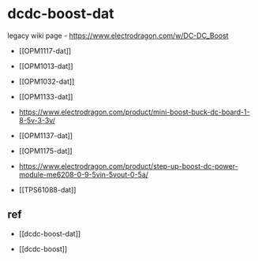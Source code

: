 
# dcdc-boost-dat 

legacy wiki page - https://www.electrodragon.com/w/DC-DC_Boost


- [[OPM1117-dat]]

- [[OPM1013-dat]]

- [[OPM1032-dat]] 


- [[OPM1133-dat]]
- https://www.electrodragon.com/product/mini-boost-buck-dc-board-1-8-5v-3-3v/

- [[OPM1137-dat]]

- [[OPM1175-dat]]
- https://www.electrodragon.com/product/step-up-boost-dc-power-module-me6208-0-9-5vin-5vout-0-5a/

- [[TPS61088-dat]]

## ref 

- [[dcdc-boost-dat]]

- [[dcdc-boost]]